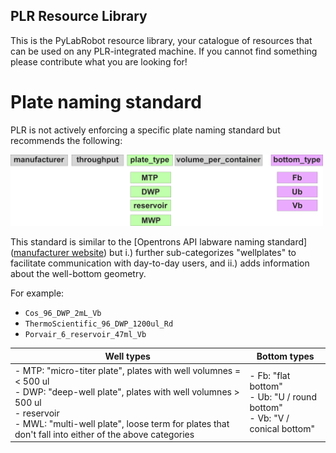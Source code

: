 
## PLR Resource Library

This is the PyLabRobot resource library, your catalogue of resources that can be used on any PLR-integrated machine. If you cannot find something please contribute what you are looking for!

# Plate naming standard

PLR is not actively enforcing a specific plate naming standard but recommends the following:

<img src="_ims/PLR_plate_naming_standards.png" alt="PLR_plate_naming_standards" width="500"/>

This standard is similar to the [Opentrons API labware naming standard]([manufacturer website](https://ecatalog.corning.com/life-sciences/b2b/UK/en/Microplates/Assay-Microplates/96-Well-Microplates/Costar%C2%AE-Multiple-Well-Cell-Culture-Plates/p/3516)) but i.) further sub-categorizes "wellplates" to facilitate communication with day-to-day users, and ii.) adds information about the well-bottom geometry.

For example:
- `Cos_96_DWP_2mL_Vb`
- `ThermoScientific_96_DWP_1200ul_Rd`
- `Porvair_6_reservoir_47ml_Vb`

| Well types               | Bottom types              |
|--------------------|--------------------|
| - MTP: "micro-titer plate", plates with well volumnes =< 500 ul <br>- DWP: "deep-well plate", plates with well volumnes > 500 ul <br>- reservoir <br>- MWL: "multi-well plate", loose term for plates that don't fall into either of the above categories<br> | - Fb: "flat bottom" <br>- Ub: "U / round bottom" <br>- Vb: "V / conical bottom" <br> |
